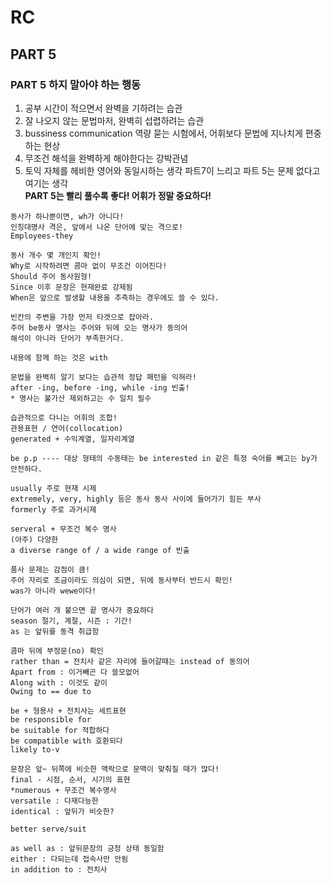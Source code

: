# RC
## PART 5
### PART 5 하지 말아야 하는 행동
  1. 공부 시간이 적으면서 완벽을 기하려는 습관  
  2. 잘 나오지 않는 문법마저, 완벽히 섭렵하려는 습관  
  3. bussiness communication 역량 묻는 시험에서, 어휘보다 문법에 지나치게 편중하는 현상  
  4. 무조건 해석을 완벽하게 해야한다는 강박관념  
  5. 토익 자체를 헤비한 영어와 동일시하는 생각
  파트7이 느리고 파트 5는 문제 없다고 여기는 생각  
**PART 5는 빨리 풀수록 좋다! 어휘가 정말 중요하다!**

```
동사가 하나뿐이면, wh가 아니다!  
인칭대명사 격은, 앞에서 나온 단어에 맞는 격으로!  
Employees-they
```

```
동사 개수 몇 개인지 확인!
Why로 시작하려면 콤마 없이 무조건 이어진다!
Should 주어 동사원형!
Since 이후 문장은 현재완료 강제됨
When은 앞으로 발생할 내용을 추측하는 경우에도 쓸 수 있다.
```

```
빈칸의 주변을 가장 먼저 타겟으로 잡아라.
주어 be동사 명사는 주어와 뒤에 오는 명사가 동의어
해석이 아니라 단어가 부족한거다.
```

```
내용에 함께 하는 것은 with
```

```
문법을 완벽히 알기 보다는 습관적 정답 패턴을 익혀라!
after -ing, before -ing, while -ing 빈출!
* 명사는 불가산 제외하고는 수 일치 필수
```

```
습관적으로 다니는 어휘의 조합! 
관용표현 / 연어(collocation)
generated + 수익계열, 일자리계열
```
```
be p.p ---- 대상 형태의 수동태는 be interested in 같은 특정 숙어를 빼고는 by가 안전하다.
```
```
usually 주로 현재 시제
extremely, very, highly 등은 동사 동사 사이에 들어가기 힘든 부사
formerly 주로 과거시제
```
```
serveral + 무조건 복수 명사
(아주) 다양한
a diverse range of / a wide range of 빈출
```
```
품사 문제는 감점이 큼!
주어 자리로 조금이라도 의심이 되면, 뒤에 동사부터 반드시 확인!
was가 아니라 wewe이다!
```
```
단어가 여러 개 붙으면 끝 명사가 중요하다
season 절기, 계절, 시즌 : 기간!
as 는 앞뒤를 동격 취급함
```
```
콤마 뒤에 부정문(no) 확인
rather than = 전치사 같은 자리에 들어갈때는 instead of 동의어
Apart from : 이거빼곤 다 쓸모없어
Along with : 이것도 같이
Owing to == due to
```
```
be + 형용사 + 전치사는 세트표현
be responsible for
be suitable for 적합하다
be compatible with 호환되다
likely to-v
```
```
문장은 앞~ 뒤쪽에 비슷한 맥락으로 문맥이 맞춰질 때가 많다!
final - 시점, 순서, 시기의 표현
*numerous + 무조건 복수명사
versatile : 다재다능한
identical : 앞뒤가 비슷한?
```
```
better serve/suit
```
```
as well as : 앞뒤문장의 긍정 상태 동일함
either : 다되는데 접속사만 안됨
in addition to : 전치사
```
